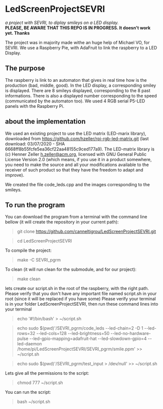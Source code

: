 # LedScreenProjectSEVRI
*a project with SEVRI, to diplay smileys on a LED display.*  
**PLEASE, BE AWARE THAT THIS REPO IS IN PROGRESS. It doesn't work yet. Thanks**

The project was in majority made withe an huge help of Michael VO, for SEVRI. We use a Raspberry Pie, with AdaFruit to link the raspberry to a LED Display.

## The purpose
The raspberry is link to an automaton that gives in real time how is the production (bad, middle, good). In the LED display, a corresponding smiley is displayed. There are 8 smileys displayed, corresponding to the 8 past informations. There is also a displayed number corresponding to the speed (communicated by the automaton too).
We used 4 RGB serial P5-LED panels with the Raspberry Pi.

## about the implementation

We used an existing project to use the LED matrix (LED-marix library), downloaded from https://github.com/hzeller/rpi-rgb-led-matrix.git (last download: 03/07/2020 - SHA 6668ff8b55fcfe5ea36cf22aa48155c9ced177a9).
The LED-matrix library is (c) Henner Zeller h.zeller@acm.org, licensed with GNU General Public License Version 2.0 (which means, if you use it in a product somewhere, you need to make the source and all your modifications available to the receiver of such product so that they have the freedom to adapt and improve).

We created the file code_leds.cpp and the images corresponding to the smileys.


## To run the program

You can download the program from a terminal with the command line bellow (it will create the repository in your current path):
>git clone https://github.com/canneltigrou/LedScreenProjectSEVRI.git
  
>cd LedScreenProjectSEVRI

To compile the project: 
>make -C SEVRI_pgrm

To clean (it will run clean for the submodule, and for our project):
>make clean

lets create our script.sh in the root of the raspberry, with the right path.
Please verify that you don't have any important file named script.sh in your root (since it will be replaced if you have some)
Please verify your terminal is in your folder LedScreenProjectSEVRI, then run these command lines into your terminal
>echo '#!/bin/bash' > ~/script.sh
  
>echo sudo $(pwd)'/SEVRI_pgrm/code_leds --led-chain=2 -D 1 --led-rows=32 --led-cols=128 --led-brightness=50 --led-no-hardware-pulse --led-gpio-mapping=adafruit-hat --led-slowdown-gpio=4 --led-daemon /home/pi/LedScreenProjectSEVRI/SEVRI_pgrm/smile.ppm' >> ~/script.sh
  
>echo sudo $(pwd)'/SEVRI_pgrm/test_input > /dev/null' >> ~/script.sh
  
Lets give all the permissions to the script:
>chmod 777 ~/script.sh 


You can run the script:
>bash ~/script.sh






